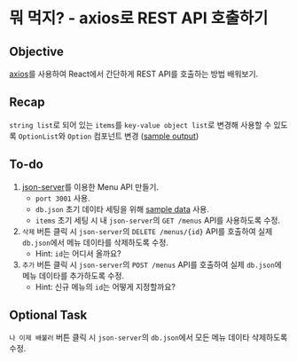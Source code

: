 # 뭐 먹지? - axios로 REST API 호출하기

## Objective
[axios](https://github.com/axios/axios)를 사용하여 React에서 간단하게 REST API를 호출하는 방법 배워보기.

## Recap
`string list`로 되어 있는 `items`를 `key-value object list`로 변경해 사용할 수 있도록 `OptionList`와 `Option` 컴포넌트 변경 ([sample output](https://my-json-server.typicode.com/jihyun-um/mo-mokji-server/menus))

## To-do
1. [json-server](https://github.com/typicode/json-server)를 이용한 Menu API 만들기.
	- `port 3001` 사용.
	- `db.json` 초기 데이타 세팅을 위해 [sample data](https://my-json-server.typicode.com/jihyun-um/mo-mokji-server/db) 사용.
	- `items` 초기 세팅 시 내 `json-server`의 `GET /menus` API를 사용하도록 수정.
2. `삭제` 버튼 클릭 시 `json-server`의 `DELETE /menus/{id}` API를 호출하여 실제 `db.json`에서 메뉴 데이타를 삭제하도록 수정.
	- Hint: `id`는 어디서 올까요?
3. `추가` 버튼 클릭 시 `json-server`의 `POST /menus` API를 호출하여  실제 `db.json`에 메뉴 데이타를 추가하도록 수정.
	- Hint: 신규 메뉴의 `id`는 어떻게 지정할까요?

## Optional Task
`나 이제 배불러` 버튼 클릭 시 `json-server`의 `db.json`에서 모든 메뉴 데이타 삭제하도록 수정.
